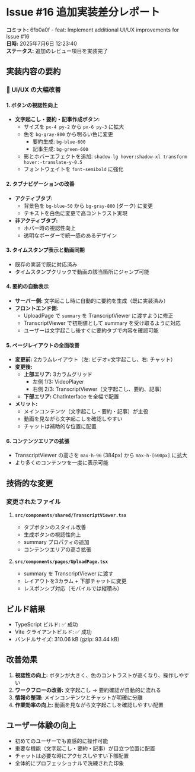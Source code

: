 # Issue #16 追加実装差分レポート

**コミット:** 6fb0a0f - feat: Implement additional UI/UX improvements for Issue #16  
**日時:** 2025年7月6日 12:23:40  
**ステータス:** 追加のレビュー項目を実装完了  

## 実装内容の要約

### 🎨 UI/UX の大幅改善

#### 1. ボタンの視認性向上
- **文字起こし・要約・記事作成ボタン:** 
  - サイズを `px-4 py-2` から `px-6 py-3` に拡大
  - 色を `bg-gray-800` から明るい色に変更
    - 要約生成: `bg-blue-600` 
    - 記事生成: `bg-green-600`
  - 影とホバーエフェクトを追加: `shadow-lg hover:shadow-xl transform hover:-translate-y-0.5`
  - フォントウェイトを `font-semibold` に強化

#### 2. タブナビゲーションの改善
- **アクティブタブ:** 
  - 背景色を `bg-blue-50` から `bg-gray-800` (ダーク) に変更
  - テキストを白色に変更で高コントラスト実現
- **非アクティブタブ:**
  - ホバー時の視認性向上
  - 透明なボーダーで統一感のあるデザイン

#### 3. タイムスタンプ表示と動画同期
- 既存の実装で既に対応済み
- タイムスタンプクリックで動画の該当箇所にジャンプ可能

#### 4. 要約の自動表示
- **サーバー側:** 文字起こし時に自動的に要約を生成（既に実装済み）
- **フロントエンド側:** 
  - UploadPage で `summary` を TranscriptViewer に渡すように修正
  - TranscriptViewer で初期値として summary を受け取るように対応
  - ユーザーは文字起こし後すぐに要約タブで内容を確認可能

#### 5. ページレイアウトの全面改善
- **変更前:** 2カラムレイアウト（左: ビデオ+文字起こし、右: チャット）
- **変更後:** 
  - **上部エリア:** 3カラムグリッド
    - 左側 1/3: VideoPlayer
    - 右側 2/3: TranscriptViewer（文字起こし、要約、記事）
  - **下部エリア:** ChatInterface を全幅で配置
- **メリット:**
  - メインコンテンツ（文字起こし・要約・記事）が主役
  - 動画を見ながら文字起こしを確認しやすい
  - チャットは補助的な位置に配置

#### 6. コンテンツエリアの拡張
- TranscriptViewer の高さを `max-h-96` (384px) から `max-h-[600px]` に拡大
- より多くのコンテンツを一度に表示可能

## 技術的な変更

### 変更されたファイル

1. **`src/components/shared/TranscriptViewer.tsx`**
   - タブボタンのスタイル改善
   - 生成ボタンの視認性向上
   - summary プロパティの追加
   - コンテンツエリアの高さ拡張

2. **`src/components/pages/UploadPage.tsx`**
   - summary を TranscriptViewer に渡す
   - レイアウトを3カラム + 下部チャットに変更
   - レスポンシブ対応（モバイルでは縦積み）

## ビルド結果

- TypeScript ビルド: ✅ 成功
- Vite クライアントビルド: ✅ 成功
- バンドルサイズ: 310.06 kB (gzip: 93.44 kB)

## 改善効果

1. **視認性の向上:** ボタンが大きく、色のコントラストが高くなり、操作しやすい
2. **ワークフローの改善:** 文字起こし → 要約確認が自動的に流れる
3. **情報の整理:** メインコンテンツとチャットが明確に分離
4. **作業効率の向上:** 動画を見ながら文字起こしを確認しやすい配置

## ユーザー体験の向上

- 初めてのユーザーでも直感的に操作可能
- 重要な機能（文字起こし・要約・記事）が目立つ位置に配置
- チャットは必要な時にアクセスしやすい下部配置
- 全体的にプロフェッショナルで洗練された印象